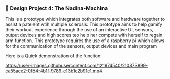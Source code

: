 ### 💪 Design Project 4: The Nadina-Machina

This is a prototype which integrates both software and hardware together to assist a pateient wtih multiple sclerosis. This prototype aims to help gamify their workout experience through the use of an interactive UI, sensors, output devices and high scores teo help her compete with herself to regain arm function. This prototype requires the use of a raspberry pi which allows for the communication of the sensors, output devices and main program

Here is a Quick demonstration of the funciton:


https://user-images.githubusercontent.com/121974540/210873899-ca55aee2-0f54-4b1f-9789-c13b1c2b91c1.mp4

